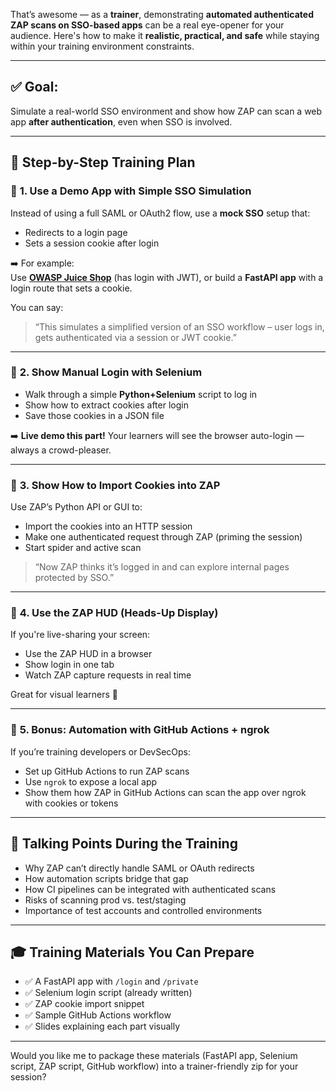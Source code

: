 That’s awesome — as a **trainer**, demonstrating **automated authenticated ZAP scans on SSO-based apps** can be a real eye-opener for your audience. Here's how to make it **realistic, practical, and safe** while staying within your training environment constraints.

---

## ✅ Goal:
Simulate a real-world SSO environment and show how ZAP can scan a web app **after authentication**, even when SSO is involved.

---

## 🧪 Step-by-Step Training Plan

### 🔹 **1. Use a Demo App with Simple SSO Simulation**
Instead of using a full SAML or OAuth2 flow, use a **mock SSO** setup that:
- Redirects to a login page
- Sets a session cookie after login

➡️ For example:  
Use [**OWASP Juice Shop**](https://github.com/juice-shop/juice-shop) (has login with JWT), or build a **FastAPI app** with a login route that sets a cookie.

You can say:
> “This simulates a simplified version of an SSO workflow – user logs in, gets authenticated via a session or JWT cookie.”

---

### 🔹 **2. Show Manual Login with Selenium**
- Walk through a simple **Python+Selenium** script to log in
- Show how to extract cookies after login
- Save those cookies in a JSON file

➡️ **Live demo this part!** Your learners will see the browser auto-login — always a crowd-pleaser.

---

### 🔹 **3. Show How to Import Cookies into ZAP**
Use ZAP’s Python API or GUI to:
- Import the cookies into an HTTP session
- Make one authenticated request through ZAP (priming the session)
- Start spider and active scan

> “Now ZAP thinks it’s logged in and can explore internal pages protected by SSO.”

---

### 🔹 **4. Use the ZAP HUD (Heads-Up Display)**
If you're live-sharing your screen:
- Use the ZAP HUD in a browser
- Show login in one tab
- Watch ZAP capture requests in real time

Great for visual learners 👀

---

### 🔹 **5. Bonus: Automation with GitHub Actions + ngrok**
If you’re training developers or DevSecOps:
- Set up GitHub Actions to run ZAP scans
- Use `ngrok` to expose a local app
- Show them how ZAP in GitHub Actions can scan the app over ngrok with cookies or tokens

---

## 🧠 Talking Points During the Training
- Why ZAP can’t directly handle SAML or OAuth redirects
- How automation scripts bridge that gap
- How CI pipelines can be integrated with authenticated scans
- Risks of scanning prod vs. test/staging
- Importance of test accounts and controlled environments

---

## 🎓 Training Materials You Can Prepare
- ✅ A FastAPI app with `/login` and `/private`
- ✅ Selenium login script (already written)
- ✅ ZAP cookie import snippet
- ✅ Sample GitHub Actions workflow
- ✅ Slides explaining each part visually

---

Would you like me to package these materials (FastAPI app, Selenium script, ZAP script, GitHub workflow) into a trainer-friendly zip for your session?